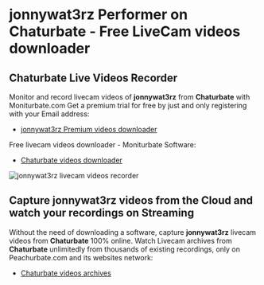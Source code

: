 # jonnywat3rz Performer on Chaturbate - Free LiveCam videos downloader

## Chaturbate Live Videos Recorder

Monitor and record livecam videos of **jonnywat3rz** from **Chaturbate** with Moniturbate.com
Get a premium trial for free by just and only registering with your Email address:
* [jonnywat3rz Premium videos downloader](https://moniturbate.com/request-demo-licence-key.html)

Free livecam videos downloader - Moniturbate Software:
* [Chaturbate videos downloader](https://moniturbate.com/moniturbate-download-software.html)

![jonnywat3rz livecam videos recorder](https://peachurnet.com/templates/moniturbate-software.png)


## Capture jonnywat3rz videos from the Cloud and watch your recordings on Streaming

Without the need of downloading a software, capture **jonnywat3rz** livecam videos from **Chaturbate** 100% online.
Watch Livecam archives from **Chaturbate** unlimitedly from thousands of existing recordings, only on Peachurbate.com and its websites network:
* [Chaturbate videos archives](https://peachurnet.com/)